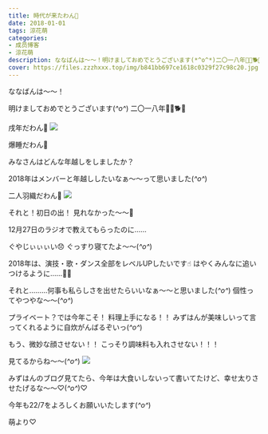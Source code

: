 ```yaml
---
title: 時代が来たわん🐩
date: 2018-01-01
tags: 涼花萌
categories: 
- 成员博客
- 涼花萌
description: ななばんは〜〜！明けましておめでとうございます(*^o^*)二〇一八年🎍🐩🐕🐾戌年だわん🐩爆睡だわん🐩みなさんはどんな年越しをしましたか？2018...
cover: https://files.zzzhxxx.top/img/b841bb697ce1618c0329f27c98c20.jpg 
---
```






ななばんは〜〜！



明けましておめでとうございます(*^o^*)
二〇一八年🎍🐩🐕🐾





戌年だわん🐩
![](https://files.zzzhxxx.top/img/b841bb697ce1618c0329f27c98c20.jpg)



爆睡だわん🐩






みなさんはどんな年越しをしましたか？



2018年はメンバーと年越ししたいなぁ〜〜って思いました(*^o^*)






二人羽織だわん🐩
![](https://files.zzzhxxx.top/img/b841bb697ce1618c0329f27c98c20-01.jpg)










それと！初日の出！
見れなかった〜〜🌅

12月27日のラジオで教えてもらったのに……

ぐやじぃぃぃい😞
ぐっすり寝てたよ〜〜(*^o^*)




2018年は、演技・歌・ダンス全部をレベルUPしたいです☝︎
はやくみんなに追いつけるように……💃🏼



それと………何事も私らしさを出せたらいいなぁ〜〜と思いました(*^o^*)
個性ってやつやな〜〜(*^o^*)




プライベート？では今年こそ！
料理上手になる！！
みずはんが美味しいって言ってくれるように自炊がんばるぞいっ(*^o^*)



もう、微妙な顔させない！！
こっそり調味料も入れさせない！！！



見てるからね〜〜(*^o^*)
![](https://files.zzzhxxx.top/img/b841bb697ce1618c0329f27c98c20-02.jpg)






みずはんのブログ見てたら、今年は大食いしないって書いてたけど、幸せ太りさせたげるな〜〜♡(*^o^*)♡






今年も22/7をよろしくお願いいたします(*^o^*)





萌より♡


